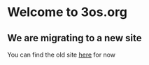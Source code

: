 # Welcome to 3os.org

## We are migrating to a new site

You can find the old site [here](https://old.3os.org) for now
